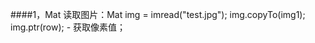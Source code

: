 ####1，Mat
	读取图片：Mat img = imread("test.jpg");
	img.copyTo(img1);
	img.ptr<uchar>(row); - 获取像素值；
	





















	
	
	

	
	